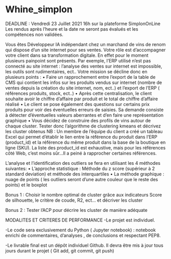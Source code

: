 # Whine_simplon

DEADLINE : Vendredi 23 Juillet 2021 16h sur la plateforme SimplonOnLine
Les rendus après l’heure et la date ne seront pas évalués et les compétences non validées.

Vous êtes Développeur IA indépendant chez un marchand de vins de renom qui dispose d’un site internet pour ses ventes. Votre rôle est d’accompagner votre client dans sa transformation digitale. En effet pour le moment plusieurs painpoint sont présents. Par exemple, l’ERP utilisé n’est pas connecté au site internet : l’analyse des ventes sur internet est impossible, les outils sont rudimentaires, ect.. Votre mission se décline donc en plusieurs points :
•	Faire un rapprochement entre l’export de la table de CMS qui contient les infos sur les produits vendus sur internet (nombre de ventes depuis la création du site internet, nom, ect..) et l’export de l’ERP ( références produits, stock, ect..)
•	Après cette centralisation, le client souhaite avoir le chiffre d’affaire par produit et le total de chiffre d’affaire réalisé
•	Le client se pose également des questions sur certains prix produits pour voir des éventuelles erreurs de saisies. Sa demande consiste à détecter d’éventuelles valeurs aberrantes et d’en faire une représentation graphique
•	Vous décidez de construire des profils de vins autour de chaque cluster. Tester donc l’algorithme de clustering kmeans et décrivez les cluster obtenus
NB : Un membre de l’équipe du client a créé un tableau Excel qui permet d’établir le lien entre la référence du produit dans l’ERP (product_id) et la référence du même produit dans la base de la boutique en ligne (SKU). La liste des product_id est exhaustive, mais pour les références côté Web, c’est moins sûr...Il a peiné à rapprocher certaines références.

 L’analyse et l’identification des outliers se fera en utilisant les 4 méthodes suivantes:
•	L’approche statistique : Méthode du z score (supérieur à 2 standard deviation) et méthode des interquartiles
•	La méthode graphique : nuage de points ( les outliers seront d’une autre couleur que le reste des points) et le boxplot

Bonus 1 : Choisir le nombre optimal de cluster grâce aux indicateurs Score de silhouette, le critère de coude, R2, ect… et décriver les cluster 

Bonus 2 : Tester l’ACP pour décrire les cluster de manière adéquate

MODALITES ET CRITERES DE PERFORMANCE
-Le projet est individuel.
 
 -Le code sera exclusivement du Python ( Jupyter notebook) : notebook enrichi de commentaires, d’analyses , de conclusions et respectant PEP8.

-Le livrable final est un dépôt  individuel Github. Il devra être mis à jour tous jours durant le projet ( Git add, git commit, git push)

